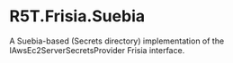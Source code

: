 # R5T.Frisia.Suebia
A Suebia-based (Secrets directory) implementation of the IAwsEc2ServerSecretsProvider Frisia interface.
